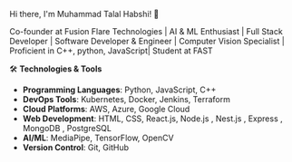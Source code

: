 Hi there, I'm Muhammad Talal Habshi! 👋

Co-founder at Fusion Flare Technologies | AI & ML Enthusiast | Full Stack Developer | Software Developer & Engineer | Computer Vision Specialist | Proficient in C++, python, JavaScript| Student at FAST

🛠 **Technologies & Tools**
- **Programming Languages**: Python, JavaScript, C++
- **DevOps Tools**: Kubernetes, Docker, Jenkins, Terraform
- **Cloud Platforms**: AWS, Azure, Google Cloud
- **Web Development**: HTML, CSS, React.js, Node.js , Nest.js , Express , MongoDB , PostgreSQL
- **AI/ML**: MediaPipe, TensorFlow, OpenCV
- **Version Control**: Git, GitHub







